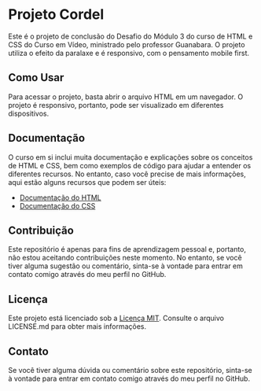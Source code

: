 # Projeto Cordel

Este é o projeto de conclusão do Desafio do Módulo 3 do curso de HTML e CSS do Curso em Vídeo, ministrado pelo professor Guanabara. O projeto utiliza o efeito da paralaxe e é responsivo, com o pensamento mobile first.

## Como Usar

Para acessar o projeto, basta abrir o arquivo HTML em um navegador. O projeto é responsivo, portanto, pode ser visualizado em diferentes dispositivos.

## Documentação

O curso em si inclui muita documentação e explicações sobre os conceitos de HTML e CSS, bem como exemplos de código para ajudar a entender os diferentes recursos. No entanto, caso você precise de mais informações, aqui estão alguns recursos que podem ser úteis:

- [Documentação do HTML](https://developer.mozilla.org/en-US/docs/Web/HTML)
- [Documentação do CSS](https://developer.mozilla.org/en-US/docs/Web/CSS)

## Contribuição

Este repositório é apenas para fins de aprendizagem pessoal e, portanto, não estou aceitando contribuições neste momento. No entanto, se você tiver alguma sugestão ou comentário, sinta-se à vontade para entrar em contato comigo através do meu perfil no GitHub.

## Licença

Este projeto está licenciado sob a [Licença MIT](https://opensource.org/licenses/MIT). Consulte o arquivo LICENSE.md para obter mais informações.

## Contato

Se você tiver alguma dúvida ou comentário sobre este repositório, sinta-se à vontade para entrar em contato comigo através do meu perfil no GitHub.